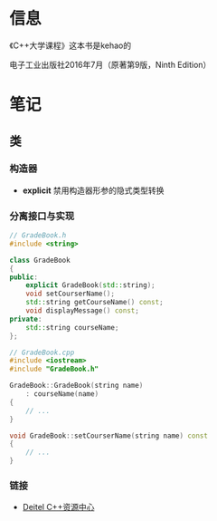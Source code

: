 # 信息

《C++大学课程》这本书是kehao的

电子工业出版社2016年7月（原著第9版，Ninth Edition）

# 笔记

## 类

### 构造器

- **explicit** 禁用构造器形参的隐式类型转换

### 分离接口与实现

```cpp
// GradeBook.h
#include <string>

class GradeBook
{
public:
    explicit GradeBook(std::string);
    void setCourserName();
    std::string getCourseName() const;
    void displayMessage() const;
private:
    std::string courseName;
};

```

```cpp
// GradeBook.cpp
#include <iostream>
#include "GradeBook.h"

GradeBook::GradeBook(string name)
    : courseName(name)
{
    // ...
}

void GradeBook::setCourserName(string name) const
{
    // ...
}

```

### 链接

- [Deitel C++资源中心](http://www.deitel.com/cplusplus)
